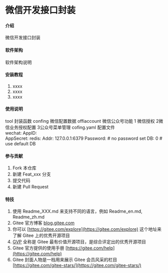# 微信开发接口封装

#### 介绍
微信开发接口封装

#### 软件架构
软件架构说明


#### 安装教程

1.  xxxx
2.  xxxx
3.  xxxx

#### 使用说明
tool 封装函数
confing  微信配置数据
offiaccount  微信公众号功能 1 微信授权 2微信业务授权配置  3公众号菜单管理 
cofing.yaml  配置文件  
        wechat:
          AppID:     
          AppSecret: 
        redis:
          Addr:    127.0.0.1:6379
          Password:  # no password set
          DB:       0  # use default DB

#### 参与贡献

1.  Fork 本仓库
2.  新建 Feat_xxx 分支
3.  提交代码
4.  新建 Pull Request


#### 特技

1.  使用 Readme\_XXX.md 来支持不同的语言，例如 Readme\_en.md, Readme\_zh.md
2.  Gitee 官方博客 [blog.gitee.com](https://blog.gitee.com)
3.  你可以 [https://gitee.com/explore](https://gitee.com/explore) 这个地址来了解 Gitee 上的优秀开源项目
4.  [GVP](https://gitee.com/gvp) 全称是 Gitee 最有价值开源项目，是综合评定出的优秀开源项目
5.  Gitee 官方提供的使用手册 [https://gitee.com/help](https://gitee.com/help)
6.  Gitee 封面人物是一档用来展示 Gitee 会员风采的栏目 [https://gitee.com/gitee-stars/](https://gitee.com/gitee-stars/)
